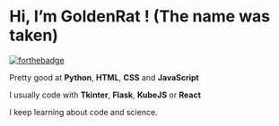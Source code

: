 <h1>Hi, I’m GoldenRat ! (The name was taken)</h1>

[![forthebadge](https://forthebadge.com/images/badges/uses-js.svg)](https://forthebadge.com)

Pretty good at **Python**, **HTML**, **CSS** and **JavaScript** 

I usually code with **Tkinter**, **Flask**, **KubeJS** or **React**

I keep learning about code and science.

